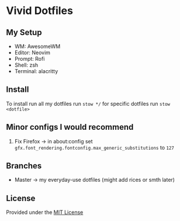 # Vivid Dotfiles
## My Setup
* WM: AwesomeWM
* Editor: Neovim
* Prompt: Rofi
* Shell: zsh
* Terminal: alacritty


## Install
To install run all my dotfiles run `stow */` for specific dotfiles run `stow <dotfile>`


## Minor configs I would recommend
1. Fix Firefox
-> in about:config
set `gfx.font_rendering.fontconfig.max_generic_substitutions` to `127`


## Branches
 * Master -> my everyday-use dotfiles
 (might add rices or smth later)

## License
Provided under the [MIT License](./LICENSE.md)

